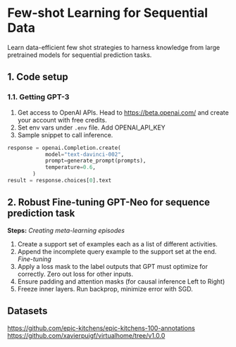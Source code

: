 # Few-shot Learning for Sequential Data
Learn data-efficient few shot strategies to harness knowledge from large pretrained models for sequential prediction tasks.

## 1. Code setup
### 1.1. Getting GPT-3
1. Get access to OpenAI APIs. Head to https://beta.openai.com/ and create your account with free credits.
2. Set env vars under `.env` file. Add OPENAI_API_KEY
3. Sample snippet to call inference.
```python
response = openai.Completion.create(
            model="text-davinci-002",
            prompt=generate_prompt(prompts),
            temperature=0.6,
        )
result = response.choices[0].text
```
## 2. Robust Fine-tuning GPT-Neo for sequence prediction task
**Steps:**
*Creating meta-learning episodes*
1. Create a support set of examples each as a list of different activities.
2. Append the incomplete query example to the support set at the end.
*Fine-tuning*
3. Apply a loss mask to the label outputs that GPT must optimize for correctly. Zero out loss for other inputs.
4. Ensure padding and attention masks (for causal inference Left to Right)
5. Freeze inner layers. Run backprop, minimize error with SGD.

## Datasets
https://github.com/epic-kitchens/epic-kitchens-100-annotations
https://github.com/xavierpuigf/virtualhome/tree/v1.0.0
